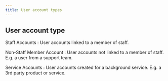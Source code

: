 ```yaml
---
title: User account types
---
```


## User account type

Staff Accounts
: User accounts linked to a member of staff.

Non-Staff Member Account
: User accounts not linked to a member of staff. E.g. a user from a support team.

Service Accounts
: User accounts created for a background service. E.g. a 3rd party product or service.